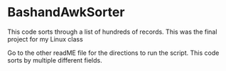 # BashandAwkSorter
This code sorts through a list of hundreds of records. This was the final project for my Linux class

Go to the other readME file for the directions to run the script. This code sorts by multiple different fields.
